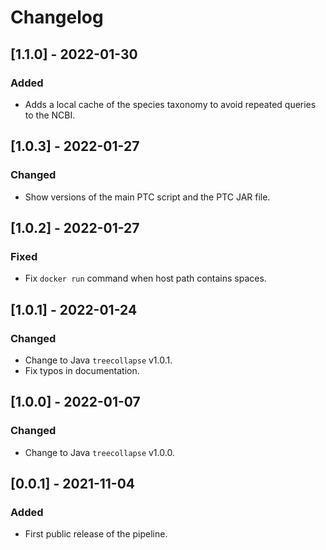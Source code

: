 # Changelog

## [1.1.0] - 2022-01-30

### Added

- Adds a local cache of the species taxonomy to avoid repeated queries to the NCBI.


## [1.0.3] - 2022-01-27

### Changed

- Show versions of the main PTC script and the PTC JAR file.

## [1.0.2] - 2022-01-27

### Fixed

- Fix `docker run` command when host path contains spaces.

## [1.0.1] - 2022-01-24

### Changed

- Change to Java `treecollapse` v1.0.1.
- Fix typos in documentation.

## [1.0.0] - 2022-01-07

### Changed

- Change to Java `treecollapse` v1.0.0.

## [0.0.1] - 2021-11-04

### Added

- First public release of the pipeline.
